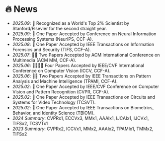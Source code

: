 # 🔥 News
- *2025.09*: 🎉 Recognized as a World's Top 2% Scientist by Stanford/Elsevier for the second straight year.
- *2025.09*: 🎉 One Paper Accepted by Conference on Neural Information Processing Systems (NeurIPS, CCF-A).
- *2025.08*: 🎉 One Paper Accepted by IEEE Transactions on Information Forensics and Security (TIFS, CCF-A).
- *2025.07*: 🎉🎉 Two Papers Accepted by ACM International Conference on Multimedia (ACM MM, CCF-A).
- *2025.06*: 🎉🎉🎉🎉 Four Papers Accepted by IEEE/CVF International Conference on Computer Vision (ICCV, CCF-A).
- *2025.06*: 🎉🎉 Two Papers Accepted by IEEE Transactions on Pattern Analysis and Machine Intelligence (TPAMI, CCF-A).
- *2025.02*: 🎉 One Paper Accepted by IEEE/CVF Conference on Computer Vision and Pattern Recognition (CVPR, CCF-A).
- *2025.02*: 🎉 One Paper Accepted by IEEE Transactions on Circuits and Systems for Video Technology (TCSVT).
- *2025.02*: 🎉 One Paper Accepted by IEEE Transactions on Biometrics, Behavior, and Identity Science (TBIOM).
- *2024 Summary*: CVPRx1, ECCVx3, MMx1, AAAIx1, IJCAIx1, IJCVx1, TIFSx2, TCSVTx1
- *2023 Summary*: CVPRx2, ICCVx1, MMx2, AAAIx2, TPAMIx1, TMMx2, TIFSx2